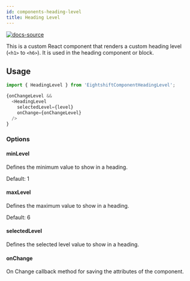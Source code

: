 ```yaml
---
id: components-heading-level
title: Heading Level
---
```


[![docs-source](https://img.shields.io/badge/source-eigthshift--frontend--libs-yellow?style=for-the-badge&logo=javascript&labelColor=2a2a2a)](https://github.com/duenneffe/eightshift-frontend-libs/tree/v2.0.0/components/heading-level/heading-level.js)

This is a custom React component that renders a custom heading level (`<h1>` to `<h6>`). It is used in the heading component or block.

## Usage

```js
import { HeadingLevel } from 'EightshiftComponentHeadingLevel';

{onChangeLevel &&
  <HeadingLevel
    selectedLevel={level}
    onChange={onChangeLevel}
  />
}
```

### Options

#### minLevel

Defines the minimum value to show in a heading.

Default: 1

#### maxLevel

Defines the maximum value to show in a heading.

Default: 6

#### selectedLevel

Defines the selected level value to show in a heading.

#### onChange

On Change callback method for saving the attributes of the component.
